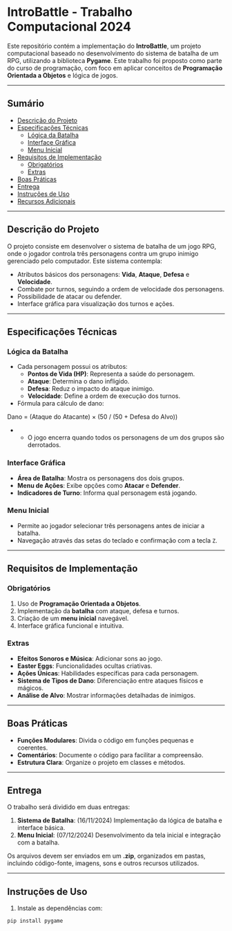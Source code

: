# IntroBattle - Trabalho Computacional 2024

Este repositório contém a implementação do **IntroBattle**, um projeto computacional baseado no desenvolvimento do sistema de batalha de um RPG, utilizando a biblioteca **Pygame**. Este trabalho foi proposto como parte do curso de programação, com foco em aplicar conceitos de **Programação Orientada a Objetos** e lógica de jogos.

---

## Sumário

- [Descrição do Projeto](#descrição-do-projeto)
- [Especificações Técnicas](#especificações-técnicas)
  - [Lógica da Batalha](#lógica-da-batalha)
  - [Interface Gráfica](#interface-gráfica)
  - [Menu Inicial](#menu-inicial)
- [Requisitos de Implementação](#requisitos-de-implementação)
  - [Obrigatórios](#obrigatórios)
  - [Extras](#extras)
- [Boas Práticas](#boas-práticas)
- [Entrega](#entrega)
- [Instruções de Uso](#instruções-de-uso)
- [Recursos Adicionais](#recursos-adicionais)

---

## Descrição do Projeto

O projeto consiste em desenvolver o sistema de batalha de um jogo RPG, onde o jogador controla três personagens contra um grupo inimigo gerenciado pelo computador. Este sistema contempla:

- Atributos básicos dos personagens: **Vida**, **Ataque**, **Defesa** e **Velocidade**.
- Combate por turnos, seguindo a ordem de velocidade dos personagens.
- Possibilidade de atacar ou defender.
- Interface gráfica para visualização dos turnos e ações.

---

## Especificações Técnicas

### Lógica da Batalha

- Cada personagem possui os atributos:
  - **Pontos de Vida (HP)**: Representa a saúde do personagem.
  - **Ataque**: Determina o dano infligido.
  - **Defesa**: Reduz o impacto do ataque inimigo.
  - **Velocidade**: Define a ordem de execução dos turnos.
- Fórmula para cálculo de dano:

Dano = (Ataque do Atacante) × (50 / (50 + Defesa do Alvo))

- - O jogo encerra quando todos os personagens de um dos grupos são derrotados.

### Interface Gráfica

- **Área de Batalha**: Mostra os personagens dos dois grupos.
- **Menu de Ações**: Exibe opções como **Atacar** e **Defender**.
- **Indicadores de Turno**: Informa qual personagem está jogando.

### Menu Inicial

- Permite ao jogador selecionar três personagens antes de iniciar a batalha.
- Navegação através das setas do teclado e confirmação com a tecla `Z`.

---

## Requisitos de Implementação

### Obrigatórios

1. Uso de **Programação Orientada a Objetos**.
2. Implementação da **batalha** com ataque, defesa e turnos.
3. Criação de um **menu inicial** navegável.
4. Interface gráfica funcional e intuitiva.

### Extras

- **Efeitos Sonoros e Música**: Adicionar sons ao jogo.
- **Easter Eggs**: Funcionalidades ocultas criativas.
- **Ações Únicas**: Habilidades específicas para cada personagem.
- **Sistema de Tipos de Dano**: Diferenciação entre ataques físicos e mágicos.
- **Análise de Alvo**: Mostrar informações detalhadas de inimigos.

---

## Boas Práticas

- **Funções Modulares**: Divida o código em funções pequenas e coerentes.
- **Comentários**: Documente o código para facilitar a compreensão.
- **Estrutura Clara**: Organize o projeto em classes e métodos.

---

## Entrega

O trabalho será dividido em duas entregas:

1. **Sistema de Batalha**: (16/11/2024) Implementação da lógica de batalha e interface básica.
2. **Menu Inicial**: (07/12/2024) Desenvolvimento da tela inicial e integração com a batalha.

Os arquivos devem ser enviados em um **.zip**, organizados em pastas, incluindo código-fonte, imagens, sons e outros recursos utilizados.

---

## Instruções de Uso

1. Instale as dependências com:
 ```bash
 pip install pygame
